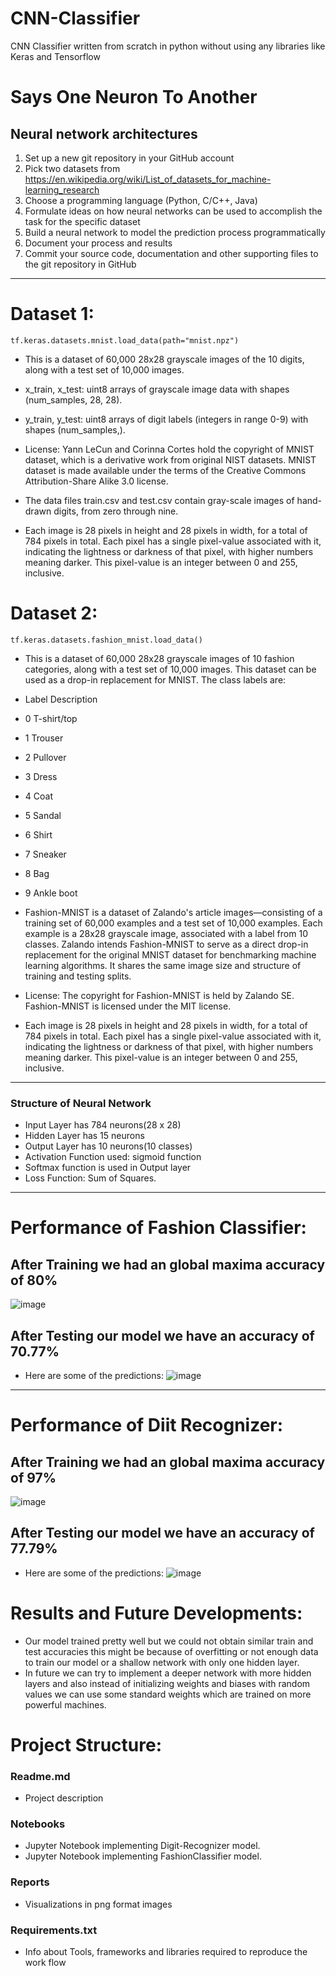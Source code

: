 # CNN-Classifier
CNN Classifier written from scratch in python without using any libraries like Keras and Tensorflow

# Says One Neuron To Another
## Neural network architectures
1. Set up a new git repository in your GitHub account
2. Pick two datasets from
https://en.wikipedia.org/wiki/List_of_datasets_for_machine-learning_research
3. Choose a programming language (Python, C/C++, Java)
4. Formulate ideas on how neural networks can be used to accomplish the task for the specific dataset
5. Build a neural network to model the prediction process programmatically
6. Document your process and results
7. Commit your source code, documentation and other supporting files to the git repository in GitHub

---

# Dataset 1:

`tf.keras.datasets.mnist.load_data(path="mnist.npz")`

- This is a dataset of 60,000 28x28 grayscale images of the 10 digits, along with a test set of 10,000 images. 
- x_train, x_test: uint8 arrays of grayscale image data with shapes (num_samples, 28, 28).
- y_train, y_test: uint8 arrays of digit labels (integers in range 0-9) with shapes (num_samples,).
- License: Yann LeCun and Corinna Cortes hold the copyright of MNIST dataset, which is a derivative work from original NIST datasets. MNIST dataset is made available under the terms of the Creative Commons Attribution-Share Alike 3.0 license.

- The data files train.csv and test.csv contain gray-scale images of hand-drawn digits, from zero through nine.

- Each image is 28 pixels in height and 28 pixels in width, for a total of 784 pixels in total. Each pixel has a single pixel-value associated with it, indicating the lightness or darkness of that pixel, with higher numbers meaning darker. This pixel-value is an integer between 0 and 255, inclusive.

# Dataset 2:

`tf.keras.datasets.fashion_mnist.load_data()`

- This is a dataset of 60,000 28x28 grayscale images of 10 fashion categories, along with a test set of 10,000 images. This dataset can be used as a drop-in replacement for MNIST. The class labels are:

- Label	Description

- 0	T-shirt/top
- 1	Trouser
- 2	Pullover
- 3	Dress
- 4	Coat
- 5	Sandal
- 6	Shirt
- 7	Sneaker
- 8	Bag
- 9	Ankle boot

- Fashion-MNIST is a dataset of Zalando's article images—consisting of a training set of 60,000 examples and a test set of 10,000 examples. Each example is a 28x28 grayscale image, associated with a label from 10 classes. Zalando intends Fashion-MNIST to serve as a direct drop-in replacement for the original MNIST dataset for benchmarking machine learning algorithms. It shares the same image size and structure of training and testing splits.

- License: The copyright for Fashion-MNIST is held by Zalando SE. Fashion-MNIST is licensed under the MIT license.

- Each image is 28 pixels in height and 28 pixels in width, for a total of 784 pixels in total. Each pixel has a single pixel-value associated with it, indicating the lightness or darkness of that pixel, with higher numbers meaning darker. This pixel-value is an integer between 0 and 255, inclusive.

---

### Structure of Neural Network

- Input Layer has 784 neurons(28 x 28)
- Hidden Layer has 15 neurons
- Output Layer has 10 neurons(10 classes)
- Activation Function used: sigmoid function
- Softmax function is used in Output layer
- Loss Function: Sum of Squares.

---

# Performance of Fashion Classifier:

## After Training we had an global maxima accuracy of 80%
![image](https://github.com/SFLazarus/CNN-Classifier/blob/main/reports/fashion_calssifier_train_acc_loss_plot.png)


## After Testing our model we have an accuracy of 70.77%
- Here are some of the predictions:
![image](https://github.com/SFLazarus/CNN-Classifier/blob/main/reports/fashion_classifier.png)

---

# Performance of Diit Recognizer:

## After Training we had an global maxima accuracy of 97%
![image](https://github.com/SFLazarus/CNN-Classifier/blob/main/reports/digit_recognizer_train_acc_loss_plot.png)


## After Testing our model we have an accuracy of 77.79%
- Here are some of the predictions:
![image](https://github.com/SFLazarus/CNN-Classifier/blob/main/reports/number_predictions.png)


# Results and Future Developments:

- Our model trained pretty well but we could not obtain similar train and test accuracies this might be because of overfitting or not enough data to train our model or a shallow network with only one hidden layer.
- In future we can try to implement a deeper network with more hidden layers and also instead of initializing weights and biases with random values we can use some standard weights which are trained on more powerful machines.


# Project Structure:
### Readme.md
- Project description
### Notebooks
- Jupyter Notebook implementing Digit-Recognizer model.
- Jupyter Notebook implementing FashionClassifier model.
### Reports
- Visualizations in png format images 
### Requirements.txt
- Info about Tools, frameworks and libraries required to reproduce the work flow

